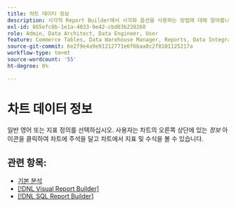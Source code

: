 ```yaml
---
title: 차트 데이터 정보
description: 시각적 Report Builder에서 시각화 옵션을 사용하는 방법에 대해 알아봅니다.
exl-id: 865efc8b-1e1a-4033-9e42-cbd03b220260
role: Admin, Data Architect, Data Engineer, User
feature: Commerce Tables, Data Warehouse Manager, Reports, Data Integration
source-git-commit: 6e2f9e4a9e91212771e6f6baa8c2f8101125217a
workflow-type: tm+mt
source-wordcount: '55'
ht-degree: 0%

---
```


# 차트 데이터 정보

일반 영어 또는 지표 정의를 선택하십시오. 사용자는 차트의 오른쪽 상단에 있는 _정보_ 아이콘을 클릭하여 차트에 주석을 달고 차트에서 지표 및 수식을 볼 수 있습니다.

## 관련 항목:

* [기본 분석](../../data-analyst/analysis/basic-analytics.md)
* [[!DNL Visual Report Builder]](../../data-user/reports/ess-rpt-build-visual.md)
* [[!DNL SQL Report Builder]](../../data-analyst/dev-reports/sql-rpt-bldr.md)
